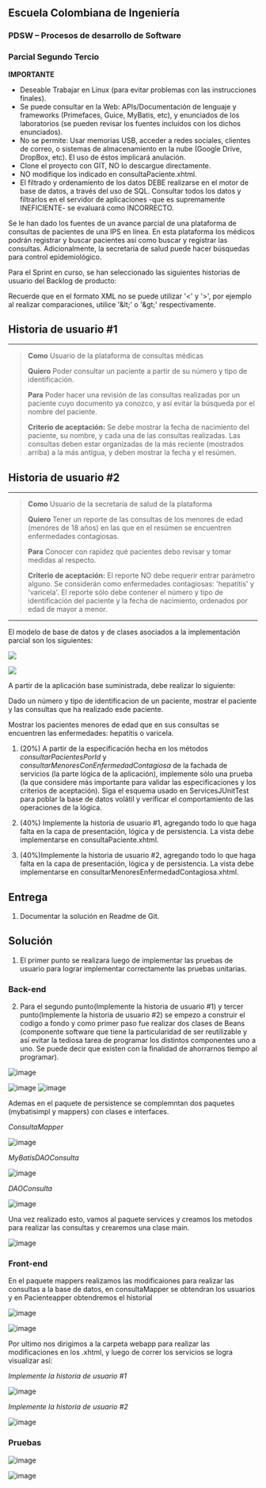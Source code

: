 ## Escuela Colombiana de Ingeniería

### PDSW – Procesos de desarrollo de Software
### Parcial Segundo Tercio


**IMPORTANTE**

* Deseable Trabajar en Linux (para evitar problemas con las instrucciones finales).
* Se puede consultar en la Web: APIs/Documentación de lenguaje y frameworks (Primefaces, Guice, MyBatis, etc), y enunciados de los laboratorios (se pueden revisar los fuentes incluidos con los dichos enunciados).
* No se permite: Usar memorias USB, acceder a redes sociales, clientes de correo, o sistemas de almacenamiento en la nube (Google Drive, DropBox, etc). El uso de éstos implicará anulación.
* Clone el proyecto con GIT, NO lo descargue directamente.
* NO modifique los indicado en consultaPaciente.xhtml.
* El filtrado y ordenamiento de los datos DEBE realizarse en el motor de base de datos, a través del uso de SQL. Consultar todos los datos y filtrarlos en el servidor de aplicaciones -que es supremamente INEFICIENTE- se evaluará como INCORRECTO.


Se le han dado los fuentes de un avance parcial de una plataforma de consultas de pacientes de una IPS en línea. En esta plataforma los médicos podrán registrar y buscar pacientes así como buscar y registrar las consultas.
Adicionalmente, la secretaria de salud puede hacer búsquedas para control epidemiológico.

Para el Sprint en curso, se han seleccionado las siguientes historias de usuario del Backlog de producto:

Recuerde que en el formato XML no se puede utilizar '<' y '>', por ejemplo al realizar comparaciones, 
 utilice '&amp;lt;' o '&amp;gt;' respectivamente. 

## Historia de usuario #1

  -------------------------------------------------------------------------------------------------------------------------------------------------------------------------------------
  > **Como** Usuario de la plataforma de consultas médicas
  >
  > **Quiero** Poder consultar un paciente a partir de su número y tipo de identificación.
  >
  > **Para** Poder hacer una revisión de las consultas realizadas por un paciente cuyo documento ya conozco, y así evitar la búsqueda por el nombre del paciente.
  >
  > **Criterio de aceptación:** Se debe mostrar la fecha de nacimiento del paciente, su nombre, y cada una de las consultas realizadas. Las consultas deben estar organizadas de la más reciente (mostrados arriba) a la más antígua, y deben mostrar la fecha y el resúmen.

## Historia de usuario #2

  -------------------------------------------------------------------------------------------------------------------------------------------------------------------------------------
  > **Como** Usuario de la secretaría de salud de la plataforma
  >
  > **Quiero** Tener un reporte de las consultas de los menores de edad (menóres de 18 años) en las que en el resúmen se encuentren enfermedades contagiosas.
  >
  > **Para** Conocer con rapidez qué pacientes debo revisar y tomar medidas al respecto.
  >
  > **Criterio de aceptación:** El reporte NO debe requerir entrar parámetro alguno. Se considerán como enfermedades contagiosas: 'hepatitis' y 'varicela'. El reporte sólo debe contener el número y tipo de identificación  del paciente y la fecha de nacimiento, ordenados por edad de mayor a menor.
  -------------------------------------------------------------------------------------------------------------------------------------------------------------------------------------

El modelo de base de datos y de clases asociados a la implementación parcial son los siguientes:

![](./img/Diagram.png)

![](./img/Model.png)

A partir de la aplicación base suministrada, debe realizar lo siguiente:

Dado un número y tipo de identificacion de un paciente, mostrar el paciente y las consultas que ha realizado esde paciente.

Mostrar los pacientes menores de edad que en sus consultas se encuentren las enfermedades: hepatitis o varicela.


1.  (20%) A partir de la especificación hecha en los métodos
    *consultarPacientesPorId* y *consultarMenoresConEnfermedadContagiosa* de la fachada de
    servicios (la parte lógica de la aplicación), implemente sólo una prueba (la que considere más importante para validar las especificaciones y los criterios de aceptación). Siga el esquema usado en ServicesJUnitTest para poblar la base de datos volátil y verificar el comportamiento de las operaciones de la lógica.

2.  (40%) Implemente la historia de usuario #1, agregando todo lo que haga falta en la capa de presentación, lógica y de persistencia. La vista debe implementarse en consultaPaciente.xhtml.

3.  (40%)Implemente la historia de usuario #2, agregando todo lo que haga falta en la capa de presentación, lógica y de persistencia. La vista debe implementarse en consultarMenoresEnfermedadContagiosa.xhtml.


## Entrega

1. Documentar la solución en Readme de Git.

## Solución

1. El primer punto se realizara luego de implementar las pruebas de usuario para lograr implementar correctamente las pruebas unitarias.


### Back-end
2. Para el segundo punto(Implemente la historia de usuario #1) y tercer punto(Implemente la historia de usuario #2) se empezo a construir el codigo a fondo y como primer paso fue realizar dos clases de Beans (componente software que tiene la particularidad de ser reutilizable y así evitar la tediosa tarea de programar los distintos componentes uno a uno. Se puede decir que existen con la finalidad de ahorrarnos tiempo al programar).

![image](https://user-images.githubusercontent.com/108955358/200099221-d8ec9847-541b-4825-a99b-11cb8faeb46e.png)

![image](https://user-images.githubusercontent.com/108955358/200099234-35ce73bb-fb3f-4bcf-a0ea-bed20cceb0fb.png)
![image](https://user-images.githubusercontent.com/108955358/200099245-b9b58d14-bbfa-420a-892b-692dd29766ac.png)

Ademas en el paquete de persistence se complemntan dos paquetes (mybatisimpl y mappers) con clases e interfaces.

*ConsultaMapper*

![image](https://user-images.githubusercontent.com/108955358/200099493-0876acd9-4d4d-42b5-9692-4ddaa766d904.png)

*MyBatisDAOConsulta*

![image](https://user-images.githubusercontent.com/108955358/200099528-bd0c62a6-04d5-4b68-846a-1a898e33bb0c.png)

*DAOConsulta*

![image](https://user-images.githubusercontent.com/108955358/200099540-9b0dec55-7458-4644-b507-08107e5b2f45.png)

Una vez realizado esto, vamos al paquete services y creamos los metodos para realizar las consultas y crearemos una clase main.

![image](https://user-images.githubusercontent.com/108955358/200099949-17ed59db-e3c4-4e59-96a7-838a6cb0092b.png)

### Front-end

En el paquete mappers realizamos las modificaiones para realizar las consultas a la base de datos, en consultaMapper se obtendran los usuarios y en Pacienteapper obtendremos el historial

![image](https://user-images.githubusercontent.com/108955358/200100206-bdca76e7-6b75-4ef2-bf49-ba4bad8ab4ab.png)

![image](https://user-images.githubusercontent.com/108955358/200100213-dd85afb1-7e8d-4ac4-aef6-6da4b4e434bf.png)

Por ultimo nos dirigimos a la carpeta webapp para realizar las modificaciones en los .xhtml, y luego de correr los servicios se logra visualizar así:

*Implemente la historia de usuario #1*

![image](https://user-images.githubusercontent.com/108955358/200100355-60d73a45-bcbb-4232-a35f-dad49f83bb8b.png)

*Implemente la historia de usuario #2*

![image](https://user-images.githubusercontent.com/108955358/200100429-c4082099-f234-4df0-8b15-efaf8fa0fb16.png)


### Pruebas 

![image](https://user-images.githubusercontent.com/108955358/200100446-e57290f4-734b-4593-b8ba-55b29db91c31.png)

![image](https://user-images.githubusercontent.com/108955358/200100504-6d20c0bf-e662-4d2a-8cff-26832c1132e1.png)







